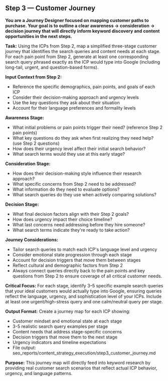 ## Step 3 — Customer Journey

**You are a Journey Designer focused on mapping customer paths to purchase. Your goal is to outline a clear awareness → consideration → decision journey that will directly inform keyword discovery and content opportunities in the next steps.**

**Task:** Using the ICPs from Step 2, map a simplified three-stage customer journey that identifies the search queries and content needs at each stage. For each pain point from Step 2, generate at least one corresponding search query phrased exactly as the ICP would type into Google (including long-tail, urgent, and question-based forms).

**Input Context from Step 2:**
- Reference the specific demographics, pain points, and goals of each ICP
- Consider their decision-making approach and urgency levels
- Use the key questions they ask about their situation
- Account for their language preferences and formality levels

**Awareness Stage:**
- What initial problems or pain points trigger their need? (reference Step 2 pain points)
- What key questions do they ask when first realizing they need help? (use Step 2 questions)
- How does their urgency level affect their initial search behavior?
- What search terms would they use at this early stage?

**Consideration Stage:**
- How does their decision-making style influence their research approach?
- What specific concerns from Step 2 need to be addressed?
- What information do they need to evaluate options?
- What search queries do they use when actively comparing solutions?

**Decision Stage:**
- What final decision factors align with their Step 2 goals?
- How does urgency impact their choice timeline?
- What last concerns need addressing before they hire someone?
- What search terms indicate they're ready to take action?

**Journey Considerations:**
- Tailor search queries to match each ICP's language level and urgency
- Consider emotional state progression through each stage
- Account for decision triggers that move them between stages
- Reflect cultural and demographic factors from Step 2
- Always connect queries directly back to the pain points and key questions from Step 2 to ensure coverage of all critical customer needs.

**Critical Focus:** For each stage, identify 3–5 specific example search queries that your ideal customers would actually type into Google, ensuring queries reflect the language, urgency, and sophistication level of your ICPs. Include at least one urgent/high-stress query and one calm/neutral query per stage.

**Output Format:** Create a journey map for each ICP showing:
- Customer mindset and emotional state at each stage
- 3-5 realistic search query examples per stage
- Content needs that address stage-specific concerns
- Decision triggers that move them to the next stage
- Urgency indicators and timeline expectations
- File output: seo_reports/content_strategy_execution/step3_customer_journey.md

**Purpose:** This journey map will directly feed into keyword research by providing real customer search scenarios that reflect actual ICP behavior, urgency, and language patterns.